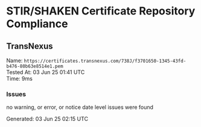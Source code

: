 # STIR/SHAKEN Certificate Repository Compliance

## TransNexus

Name: `https://certificates.transnexus.com/738J/f3701650-1345-43fd-b476-80b63e8514e1.pem`\
Tested At: 03 Jun 25 01:41 UTC\
Time: 9ms

### Issues

no warning, or error, or notice date level issues were found

Generated: 03 Jun 25 02:15 UTC